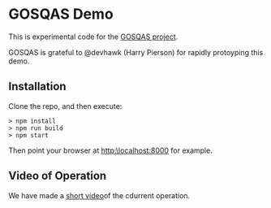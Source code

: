 # GOSQAS Demo

This is experimental code for the [GOSQAS project](https://github.com/gosqas/home/blob/main/README.md).

GOSQAS is grateful to @devhawk (Harry Pierson) for rapidly protoyping this demo.

## Installation

Clone the repo, and then execute:
```
> npm install
> npm run build
> npm start
```

Then point your browser at [http:\\localhost:8000](http:\\localhost:8000) for example.

## Video of Operation

We have made a [short video](https://youtu.be/E5_YQV72NyY)of the cdurrent operation.

